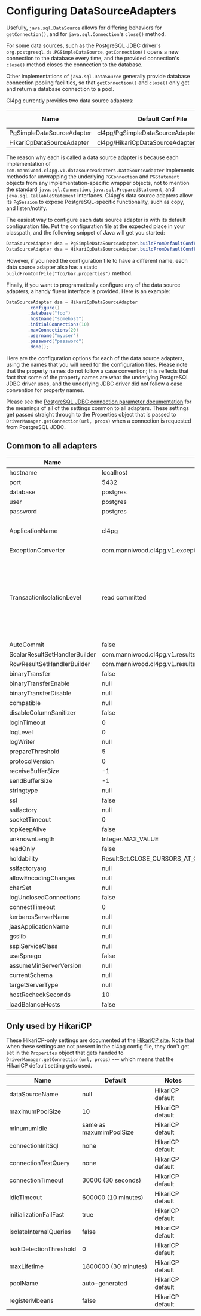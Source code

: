 # Configuring DataSourceAdapters

Usefully, `java.sql.DataSource` allows for differing behaviors for 
`getConnection()`, and for `java.sql.Connection`'s `close()` method.

For some data sources, such as the PostgreSQL JDBC driver's 
`org.postgresql.ds.PGSimpleDataSource`, `getConnection()` opens
a new connection to the database every time, and the provided
connection's `close()` method closes the connection to the database.

Other implementations of `java.sql.DataSource` generally provide
database connection pooling facilities, so that `getConnection()`
and `close()` only get and return a database connection to a pool.

Cl4pg currently provides two data source adapters:

Name                         | Default Conf File                            | Wraps this DataSource
-----------------------------|----------------------------------------------|------------------
PgSimpleDataSourceAdapter    | cl4pg/PgSimpleDataSourceAdapter.properties   | PGSimpleDataSource
HikariCpDataSourceAdapter    | cl4pg/HikariCpDataSourceAdapter.properties   | [HikariDataSource](http://brettwooldridge.github.io/HikariCP/)

The reason why each is called a data source adapter is because
each implementation of `com.manniwood.cl4pg.v1.datasourceadapters.DataSourceAdapter`
implements methods for unwrapping the underlying `PGConnection` and `PGStatement`
objects from any implementation-specific wrapper objects, not to mention the standard
`java.sql.Connection`, `java.sql.PreparedStatement`, and `java.sql.CallableStatement` 
interfaces. Cl4pg's data source adapters allow its `PgSession` to expose PostgreSQL-specific 
functionality, such as copy, and listen/notify.

The easiest way to configure each data source adapter is with its
default configuration file. Put the configuration file at the expected place
in your classpath, and the following snippet of Java will get you started:

```Java
DataSourceAdapter dsa = PgSimpleDataSourceAdapter.buildFromDefaultConfFile();
DataSourceAdapter dsa = HikariCpDataSourceAdapter.buildFromDefaultConfFile();
```

However, if you need the configuration file to have a different name, each
data source adapter also has a static `buildFromConfFile("foo/bar.properties")` method.

Finally, if you want to programatically configure any of the data source adapters,
a handy fluent interface is provided. Here is an example:

```Java
DataSourceAdapter dsa = HikariCpDataSourceAdapter
        .configure()
        .database("foo")
        .hostname("somehost")
        .initialConnections(10)
        .maxConnections(20)
        .username("myuser")
        .password("password")
        .done();
```

Here are the configuration options for each of the data source adapters, using
the names that you will need for the configuration files. Please note that the
property names do not follow a case convention; this reflects that fact that
some of the property names are what the underlying PostgreSQL JDBC driver uses,
and the underlying JDBC driver did not follow a case convention for property names.

Please see the 
[PostgreSQL JDBC connection parameter documentation](https://jdbc.postgresql.org/documentation/94/connect.html#connection-parameters)
for the meanings of all of the settings common to all adapters.
These settings get passed straight through to the Properties object that is passed to
`DriverManager.getConnection(url, props)` when a connection is requested from PostgreSQL JDBC.

## Common to all adapters

Name                          | Default                   | Notes
------------------------------|---------------------------|--------
hostname                      | localhost                 | 
port                          | 5432                      | 
database                      | postgres                  | 
user                          | postgres                  | 
password                      | postgres                  | 
ApplicationName               | cl4pg                     | Shows up in the `application_name` column of `pg_stat_activity`
ExceptionConverter            | com.manniwood.cl4pg.v1.exceptionconverters.DefaultExceptionConverter |
TransactionIsolationLevel     | read committed            | Other valid values are read uncommitted repeatable read serializable though please note that read uncommitted doesn't actually work for PostgreSQL
AutoCommit                    | false                     |
ScalarResultSetHandlerBuilder | com.manniwood.cl4pg.v1.resultsethandlers.GuessScalarResultSetHandlerBuilder |
RowResultSetHandlerBuilder    | com.manniwood.cl4pg.v1.resultsethandlers.GuessConstructorResultSetHandlerBuilder |
binaryTransfer                | false                     |
binaryTransferEnable          | null                      |
binaryTransferDisable         | null                      |
compatible                    | null                      |
disableColumnSanitizer        | false                     |
loginTimeout                  | 0                         |
logLevel                      | 0                         |
logWriter                     | null                      |
prepareThreshold              | 5                         |
protocolVersion               | 0                         |
receiveBufferSize             | -1                        |
sendBufferSize                | -1                        |
stringtype                    | null                      |
ssl                           | false                     |
sslfactory                    | null                      |
socketTimeout                 | 0                         |
tcpKeepAlive                  | false                     |
unknownLength                 | Integer.MAX_VALUE         |
readOnly                      | false                     |
holdability                   | ResultSet.CLOSE_CURSORS_AT_COMMIT |
sslfactoryarg                 | null                      |
allowEncodingChanges          | null                      |
charSet                       | null                      |
logUnclosedConnections        | false                     |
connectTimeout                | 0                         |
kerberosServerName            | null                      |
jaasApplicationName           | null                      |
gsslib                        | null                      |
sspiServiceClass              | null                      |
useSpnego                     | false                     |
assumeMinServerVersion        | null                      |
currentSchema                 | null                      |
targetServerType              | null                      |
hostRecheckSeconds            | 10                        |
loadBalanceHosts              | false                     |

## Only used by HikariCP

These HikariCP-only settings are documented at the
[HikariCP site](https://github.com/brettwooldridge/HikariCP).
Note that when these settings are not present in the cl4pg
config file, they don't get set in the `Properites` object
that gets handed to `DriverManager.getConnection(url, props)` ---
which means that the HikariCP default setting gets used.


Name                          | Default                   | Notes
------------------------------|---------------------------|--------
dataSourceName                | null                      | HikariCP default
maximumPoolSize               | 10                        | HikariCP default
minumumIdle                   | same as maxumimPoolSize   | HikariCP default
connectionInitSql             | none                      | HikariCP default
connectionTestQuery           | none                      | HikariCP default
connectionTimeout             | 30000 (30 seconds)        | HikariCP default
idleTimeout                   | 600000 (10 minutes)       | HikariCP default
initializationFailFast        | true                      | HikariCP default
isolateInternalQueries        | false                     | HikariCP default
leakDetectionThreshold        | 0                         | HikariCP default
maxLifetime                   | 1800000 (30 minutes)      | HikariCP default
poolName                      | auto-generated            | HikariCP default
registerMbeans                | false                     | HikariCP default


